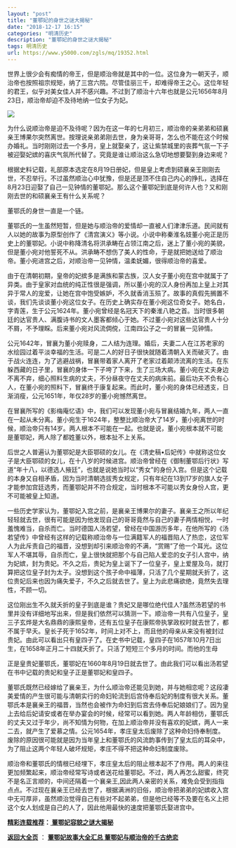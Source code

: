 ```yaml
---
layout: "post"
title: "董鄂妃的身世之谜大揭秘"
date: "2018-12-17 16:15"
categories: "明清历史"
description: "董鄂妃的身世之谜大揭秘"
tags: 明清历史
url: https://www.y5000.com/zgls/mq/19352.html
---
```






世界上很少会有痴情的帝王，但是顺治帝就是其中的一位。这位身为一朝天子，顺治帝也按照祖宗规矩，纳了三宫六院。尽管佳丽三千，却难得帝王之心。这位年轻的君王，似乎对美女佳人并不感兴趣。不过到了顺治十六年也就是公元1656年8月23日，顺治帝却迫不及待地纳一位女子为妃。

![](https://img.y5000.com/uploads/allimg/170417/6-1F41F9321T57.jpg)

为什么说顺治帝是迫不及待呢？因为在这一年的七月初三，顺治帝的亲弟弟和硕襄亲王博果尔突然离世。按理说亲弟弟刚去世，身为亲哥哥，怎么也不能在这个时候办婚礼。当时刚刚过去一个多月，皇上就娶亲了，这让紫禁城里的丧葬气氛一下子被迎娶妃嫔的喜庆气氛所代替了。究竟是谁让顺治这么急切地想要娶到身边来呢？

根据史料记载，礼部原本选定在8月19日册妃，但是皇上考虑到硕襄亲王刚刚去世，不忍举行。不过虽然顺治心中犹豫，但是还是顶不住自己内心的挣扎，选择在8月23日迎娶了自己一见钟情的董鄂妃。那么这个董鄂妃到底是何许人也？又和刚刚去世的和硕襄亲王有什么关系呢？

董鄂氏的身世一直是一个链。

董鄂氏的一生虽然短暂，但是她与顺治帝的爱情却一直被人们津津乐道。民间就有人以她的故事为原型创作了《清宫演义》等小说。小说中称秦淮名妓董小宛正是历史上的董鄂妃。小说中称降清名将洪承畴在占领江南之后，迷上了董小宛的美貌，但是董小宛对他誓死不从。洪承畴不想伤了美人的性命，于是就把她送给了顺治帝。董小宛进宫之后，对顺治帝一见钟情，温柔妩媚，很得顺治帝的喜爱。

由于在清朝初期，皇帝的妃摈多是满族和蒙古族，汉人女子董小宛在宫中就属于了异类。由于皇家对血统的纯正性很是强调，所以董小宛的汉人身份再加上皇上对其异于常人的宠爱，让她在宫中饱受嫉妒，不久就香消玉殒了。故事的真假先搁置不谈，我们先谈谈董小宛这位女子。在历史上确实存在董小宛这位奇女子。她名白，字青莲，生于公元1624年。董小宛曾经是名冠天下的秦淮八艳之首。当时很多朝廷的达官贵人、满腹诗书的文人墨客都倾心于她。不过董小宛对这些达官贵人十分不屑，不予理睬。后来董小宛对风流倜傥，江南四公子之一的冒襄一见钟情。

公元1642年，冒襄为董小宛赎身，二人结为连理。婚后，夫妻二人在江苏老家的水绘园过着平淡幸福的生活。可是二人的好日子很快就随着清朝入关而破灭了。由于战火连连，为了逃避战祸，冒襄带着家人离开了老家过着颠沛流离的生活。在东躲西藏的日子里，冒襄的身体一下子垮了下来，生了三场大病。董小宛在丈夫身边不离不弃，细心照料生病的丈夫，不分昼夜守在丈夫的病床前。最后功夫不负有心人，在董小宛的照料下，冒襄终于康复起来。而此时，董小宛的身体已经透支，日渐消瘦，公元1651年，年仅28岁的董小宛憾然离世。

在冒襄所写的《影梅庵忆语》中，我们可以发现董小宛与冒襄结婚九年，两人一直在一起从未分离。董小宛生于1624年，整整比顺治帝大了14岁，董小宛离世的时候，顺治帝只有14岁。两人根本不可能在一起。也就是说，董小宛根本就不可能是董鄂妃，两人除了都姓董以外，根本扯不上关系。

后世之人普遍认为董鄂妃是大臣鄂硕的女儿。在《清史稿•后妃传》中就称这位女子是大臣鄂硕的女儿，在十八岁的时候进宫。顺治帝曾经在《御制董鄂后行状》写道“年十八，以德选人掖廷”，也就是说她当时以“秀女”的身份入宫。但是这个记载的本身又自相矛盾，因为当时清朝选拔秀女规定，只有年纪在13到17岁的旗人女子才能参加宫廷选秀，而董鄂妃并不符合规定，当时根本不可能以秀女身份人宫，更不可能被皇上知道。

一些历史学家认为，董鄂妃入宫之前，是襄亲王博果尔的妻子。襄亲王之所以年纪轻轻就去世，很有可能是因为他发现自己的哥哥竟然与自己的妻子两情相悦，一时羞愧难当，自杀而亡。当时德国人汤若望，曾经在中国游历多年，在他所写的《汤若望传》中曾经有这样的记载称顺治帝与一位满籍军人的福晋陷人了热恋，这位军人为此斥责自己的福晋，没想到却引来顺治帝的不满，“赏赐”了他一个耳光。这位军人不堪其辱，自杀而亡，皇上很快就把那个与自己陷人爱恋的女子引人宫中，纳为妃嫔，封为贵妃。不久之后，贵妃为皇上诞下了一位皇子，皇上爱屋及乌，就打算把这位皇子封为太子。没想到这个孩子命中福薄，只活了几个星期就夭折了，这位贵妃后来也因为痛失爱子，不久之后就去世了。皇上为此悲痛欲绝，竟然失去理性，不顾一切。

这位刚出生不久就夭折的皇子到底是谁？贵妃又是哪位绝代佳人?虽然汤若望的书里并没有详细地写出来，但是我们依然可以猜测一下。顺治帝一共有八位皇子，皇三子玄烨是大名鼎鼎的康熙皇帝，还有五位皇子在康熙帝执掌政权时就去世了，都不属于早夭。皇长子死于1652年，时间上对不上，而且他的母亲从来没有被封过贵妃。由此可以看出只有皇四子了。在史书中记载，皇四子在1657年10月7日出生，在1658年正月二十四就夭折了。只活了短短三个多月的时间。而他的生母

正是皇贵妃董鄂氏，董鄂妃在1660年8月19日就去世了。由此我们可以看出汤若望在书中记载的贵妃和皇子正是董鄂妃和皇四子。

董鄂氏既然已经嫁给了襄亲王，为什么顺治帝还能见到她，并与她相恋呢？这段凄美爱情的产生很可能与清朝实行的命妇轮流到后宫侍奉后妃的制度有很大关系。董鄂氏本是襄亲王的福晋，当然也会被作为命妇到后宫去侍奉后妃娘娘们了。因为皇上去给后妃请安或者在举办宴会的时候，经常可以看到她。两人年龄相仿，董鄂氏的丈夫又过于年少，尚不知情为何物，在加上顺治帝并没有喜欢的妃嫔，两人一来二去，就产生了爱慕之情。公元1654年，孝庄皇太后废除了这种命妇侍奉制度。废除的原因很可能就是因为当年皇上和董鄂氏的风流韵事传到了皇太后的耳朵中，为了阻止这两个年轻人破坏规矩，孝庄不得不把这种命妇制度废除。

顺治帝和董鄂氏的情根已经埋下，孝庄皇太后的阻止根本起不了作用。两人的来往更加频繁起来，顺治帝经常写诗或者送花给董鄂妃。不过，两人再怎么甜蜜，终究不是名正言顺的，中间还隔着一个襄亲王,因此两人亲密的关系，难免会受到指指点点。不过现在襄亲王已经去世了，根据满洲的旧俗，顺治帝把弟弟的妃嫔收入宫中无可厚非，虽然顺治觉得自己有些对不起弟弟，但是他已经等不及要在名义上把这个女人划成是自己的人了，因此他用最快的速度把董鄂氏娶进宫中。

**[精彩连载推荐](https://www.y5000.com/zgls/mq/19355.html)：[
董鄂妃容貌之谜大揭秘](https://www.y5000.com/zgls/mq/19355.html)**

**[返回大全页](https://www.y5000.com/zgls/mq/19366.html)** ： **[董鄂妃故事大全汇总
董鄂妃与顺治帝的千古绝恋](https://www.y5000.com/zgls/mq/19366.html)**

